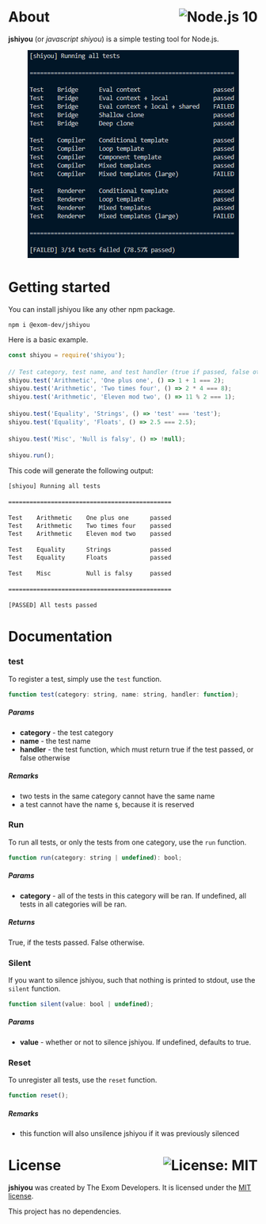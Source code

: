 # About <a href="https://nodejs.org"><img align="right" src="https://img.shields.io/badge/Node.js-10-339933?logo=Node.js&logoColor=FFFFFF" alt="Node.js 10" /></a>

**jshiyou** (or *javascript shiyou*) is a simple testing tool for Node.js.

<p align="center">
  <img src="public/example.png" alt="jshiyou">
</p>

# Getting started

You can install jshiyou like any other npm package.

```
npm i @exom-dev/jshiyou
```

Here is a basic example.

```js
const shiyou = require('shiyou');

// Test category, test name, and test handler (true if passed, false otherwise).
shiyou.test('Arithmetic', 'One plus one', () => 1 + 1 === 2);
shiyou.test('Arithmetic', 'Two times four', () => 2 * 4 === 8);
shiyou.test('Arithmetic', 'Eleven mod two', () => 11 % 2 === 1);

shiyou.test('Equality', 'Strings', () => 'test' === 'test');
shiyou.test('Equality', 'Floats', () => 2.5 === 2.5);

shiyou.test('Misc', 'Null is falsy', () => !null);

shiyou.run();
```

This code will generate the following output:

```
[shiyou] Running all tests

==============================================

Test    Arithmetic    One plus one      passed
Test    Arithmetic    Two times four    passed
Test    Arithmetic    Eleven mod two    passed

Test    Equality      Strings           passed
Test    Equality      Floats            passed

Test    Misc          Null is falsy     passed

==============================================

[PASSED] All tests passed
```

# Documentation

### test

To register a test, simply use the `test` function.

```js
function test(category: string, name: string, handler: function);
```

##### Params

- **category** - the test category
- **name** - the test name
- **handler** - the test function, which must return true if the test passed, or false otherwise

##### Remarks

- two tests in the same category cannot have the same name
- a test cannot have the name `$`, because it is reserved

### Run

To run all tests, or only the tests from one category, use the `run` function.

```js
function run(category: string | undefined): bool;
```

##### Params

- **category** - all of the tests in this category will be ran. If undefined, all tests in all categories will be ran.

##### Returns

True, if the tests passed. False otherwise.

### Silent

If you want to silence jshiyou, such that nothing is printed to stdout, use the `silent` function.

```js
function silent(value: bool | undefined);
```

##### Params

- **value** - whether or not to silence jshiyou. If undefined, defaults to true.

### Reset

To unregister all tests, use the `reset` function.

```js
function reset();
```

##### Remarks

- this function will also unsilence jshiyou if it was previously silenced

# License <a href="https://github.com/exom-dev/jshiyou/blob/master/LICENSE"><img align="right" src="https://img.shields.io/badge/License-MIT-blue.svg" alt="License: MIT" /></a>

**jshiyou** was created by The Exom Developers. It is licensed under the [MIT license](https://github.com/exom-dev/jshiyou/blob/master/LICENSE).

This project has no dependencies.